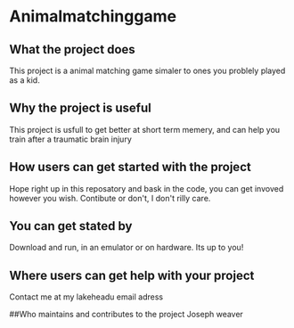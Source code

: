 # Animalmatchinggame

## What the project does
This project is a animal matching game simaler to ones you problely played as a kid.

## Why the project is useful
This project is usfull to get better at short term memery, and can help you train after a traumatic brain injury 

## How users can get started with the project
Hope right up in this reposatory and bask in the code, you can get invoved however you wish. Contibute or don't, I don't rilly care.

## You can get stated by 
Download and run, in an emulator or on hardware. Its up to you!

## Where users can get help with your project
Contact me at my lakeheadu email adress

##Who maintains and contributes to the project
Joseph weaver 
